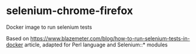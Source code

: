 # selenium-chrome-firefox
Docker image to run selenium tests

Based on https://www.blazemeter.com/blog/how-to-run-selenium-tests-in-docker article, adapted for Perl language and Selenium::* modules
